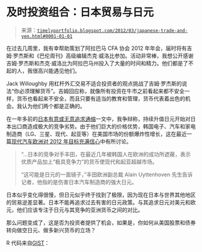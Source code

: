 <!--yml

分类：未分类

日期：2024-05-18 15:08:13

-->

# 及时投资组合：日本贸易与日元

> 来源：[`timelyportfolio.blogspot.com/2012/03/japanese-trade-and-yen.html#0001-01-01`](http://timelyportfolio.blogspot.com/2012/03/japanese-trade-and-yen.html#0001-01-01)

在过去几周里，我有幸帮助策划了阿拉巴马 CFA 协会 2012 年年会，届时将有吉姆·罗杰斯和《巴伦周刊》高级编辑杰克·威洛比参加。活动非常棒，我想公开感谢吉姆·罗杰斯和杰克·威洛比为阿拉巴马州投入了大量的时间和精力。他们都是了不起的人，我很高兴能遇见他们。

Jack Willoughby 用杠杆外汇交易不适合投资者的观点挑战了吉姆·罗杰斯的说法“你必须理解货币”。吉姆回应称，就像所有投资在牛市之前看起来都不安全一样，货币也看起来不安全，而且只要有适当的教育和管理，货币代表着出色的机会。我认为他们两个都是正确的。

在一年多前的[日本有意或无意追求通缩](http://timelyportfolio.blogspot.com/2011/02/japan-intentional-or-accidental-pursuit.html)一文中，我争辩称，持续升值日元开始对日本出口商造成极大的竞争劣势。由于他们巨大的价格优势，韩国电子、汽车和家电制造商（LG、三星、现代、起亚等）在美国市场的份额爆炸性增长，这在最近一篇[现代汽车欧洲对 2012 年目标充满信心](http://www.straitstimes.com/Motoring/Story/STIStory_774908.html)中有所讨论。

> “...日本的竞争对手丰田，在最近几年被韩国人在欧洲的成功所遮蔽，表示优质产品加上“极具竞争力”的货币使现代和起亚超越市场。
> 
> “这可能是日元的一面镜子，”丰田欧洲副总裁 Alain Uyttenhoven 先生告诉记者，他指的是伤害日本汽车制造商的强大日元。

日本似乎变化得很慢，但日元似乎终于找到了极限，因为现在日本与世界其他地区的贸易逆差显著。日本不能再追求过去有害的日元政策。与其追求日元对美元和欧元，他们应该专注于日元与其竞争的亚洲货币之间的对比。

那么问题变成了，这是否为投资者提供了机会，如果是，你如何从美国股票和债券转向做空日元、做多新兴货币的立场？

R 代码来自[GIST](https://gist.github.com/1996628)：
